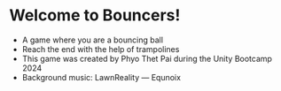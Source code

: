 # Welcome to Bouncers!
- A game where you are a bouncing ball
- Reach the end with the help of trampolines
- This game was created by Phyo Thet Pai during the Unity Bootcamp 2024
- Background music: LawnReality — Equnoix
